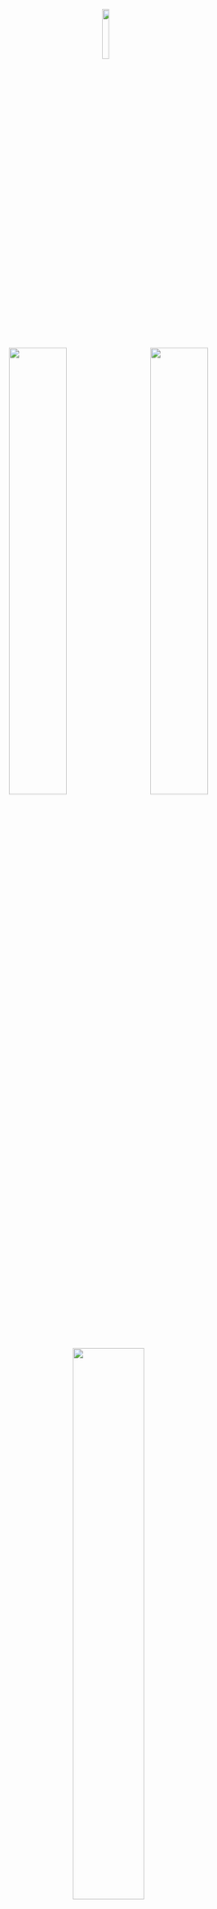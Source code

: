 <p align="center">
  <img src="https://github.com/user-attachments/assets/3d42e8a3-f933-4d6d-a16a-79ea21bb348e" width="15%" style="margin-right: 10px;" />
</p>




<p align="center">
  <img src="https://github.com/user-attachments/assets/bb055afa-28d0-4c14-837c-4ea60341cf82" width="45%" style="margin-right: 10px;" />
  <img src="https://github.com/user-attachments/assets/00e9e079-f073-461d-a495-416779177afd" width="45%" style="margin-left: 10px;" />
</p>

<p align="center">
  <img src="https://github.com/user-attachments/assets/5fe01d03-e5a2-4a30-a7b3-446d7a41bac4" width="50%" />
</p>




<details>
  <summary>Spotify </summary>
  <img src="https://github.com/user-attachments/assets/dd574626-4387-4e98-b423-95b9dd7584c5" alt="Spotify theme screenshot" />
</details>

<details>
  <summary>Nordic </summary>
  <img src="https://github.com/user-attachments/assets/39d74799-b42f-4e28-8842-78ae14b2a1c7" alt="Nordic theme screenshot" />
</details>

<details>
  <summary>Monokai </summary>
  <img src="https://github.com/user-attachments/assets/c53ab03c-68a6-4d0c-aa48-ee7f9af3a2cb" alt="Monokai theme screenshot" />
</details>

<details>
  <summary>Solarized </summary>
  <img src="https://github.com/user-attachments/assets/48299581-f2e8-4011-a758-08f6adf23361" alt="Solarized theme screenshot" />
</details>

<details>
  <summary>Tokyo Night </summary>
  <img src="https://github.com/user-attachments/assets/4d5b4240-7ff8-42aa-ac0f-88c36e9db498" alt="Tokyo Night theme screenshot" />
</details>

<details>
  <summary>Gruvbox </summary>
  <img src="https://github.com/user-attachments/assets/8171f57f-d2ab-4f47-bd05-c50e2c048824" alt="Gruvbox theme screenshot" />
</details>

<details>
  <summary>Gruvbox-Light </summary>
  <img src="https://github.com/user-attachments/assets/3cf75560-d4ab-4650-8291-a4170e08054b" alt="Gruvbox-Light theme screenshot" />
</details>

<details>
  <summary>PaleNight </summary>
  <img src="https://github.com/user-attachments/assets/273a5767-aa4f-413c-9fc1-085289264d38" alt="PaleNight theme screenshot" />
</details>

